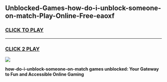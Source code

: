
## Unblocked-Games-how-do-i-unblock-someone-on-match-Play-Online-Free-eaoxf
<h3>
<a href="https://premium76.site?title=how-do-i-unblock-someone-on-match&ref=26A">CLICK TO PLAY</a></h3>
<hr>

<h3>
<a href="https://premium76.site?title=how-do-i-unblock-someone-on-match&ref=26A">CLICK 2 PLAY</a>
  
</h3>

<a href="https://premium76.site?title=how-do-i-unblock-someone-on-match&ref=26A"><img src="https://clearcache.store/games.png"></a>


**how-do-i-unblock-someone-on-match games unblocked: Your Gateway to Fun and Accessible Online Gaming**
